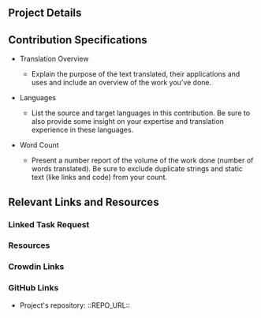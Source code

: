 [repo_url_keep]: # '::REPO_URL::'
[gh_profile_keep]: # '::GH_PROFILE::'
[//]: # 'You are advised to follow a similar structure such as the one below. When creating your contribution post, be sure that its structure is clear and you convey all necessary information. Consider including post banner and other visual assets.'

## Project Details

[//]: # 'Describe the target project of your work, including your motivation to translate this particular projects, and what value it brings to the open source community.'

## Contribution Specifications

[//]: # 'Explain your choice of target audience, selected keywords (when applicable), bidding strategy and ad message as it relates to the target audience.'

- Translation Overview

  - Explain the purpose of the text translated, their applications and uses and include an overview of the work you’ve done.

- Languages

  - List the source and target languages in this contribution. Be sure to also provide some insight on your expertise and translation experience in these languages.

- Word Count

  - Present a number report of the volume of the work done (number of words translated). Be sure to exclude duplicate strings and static text (like links and code) from your count.

## Relevant Links and Resources

### Linked Task Request

[//]: # 'If the work was publicly requested, provide the link to it.'
[//]: # 'E.g. Utopian task request post, GitHub issue'

### Resources

[//]: # 'Include links and references to resources used in the post. It is a good practice to cite all unoriginal materials.'

### Crowdin Links

[//]: # 'Include necessary links to crowdin project and your profile for easier evaluation.'

### GitHub Links

[//]: # 'Include link to the GitHub repository of the specific project.'
[//]: # 'e.g. https://github.com/utopian-io/v2.utopian.io'

- Project's repository: ::REPO_URL::
